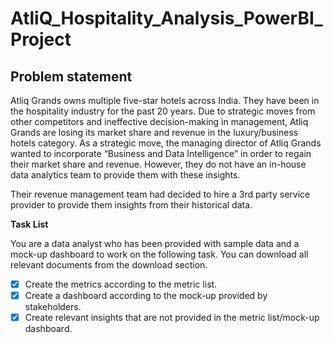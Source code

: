 # AtliQ_Hospitality_Analysis_PowerBI_Project
## Problem statement
Atliq Grands owns multiple five-star hotels across India. They have been in the hospitality industry for the past 20 years. Due to strategic moves from other competitors and ineffective decision-making in management, Atliq Grands are losing its market share and revenue in the luxury/business hotels category. As a strategic move, the managing director of Atliq Grands wanted to incorporate “Business and Data Intelligence” in order to regain their market share and revenue. However, they do not have an in-house data analytics team to provide them with these insights.

Their revenue management team had decided to hire a 3rd party service provider to provide them insights from their historical data.

**Task List**

You are a data analyst who has been provided with sample data and a mock-up dashboard to work on the following task. You can download all relevant documents from the download section.

- [x] Create the metrics according to the metric list.
- [x] Create a dashboard according to the mock-up provided by stakeholders.
- [x] Create relevant insights that are not provided in the metric list/mock-up dashboard.
